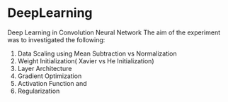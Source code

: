 # DeepLearning
Deep Learning in Convolution Neural Network
The aim of the experiment was to investigated the following:
1. Data Scaling using Mean Subtraction vs Normalization
2. Weight Initialization( Xavier vs He Initialization)
3. Layer Architecture
4. Gradient Optimization
5. Activation Function and
6. Regularization

